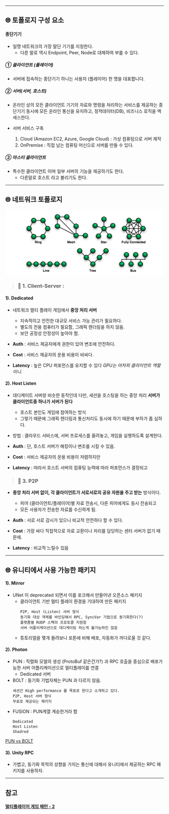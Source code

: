 
---


## 🌐 토폴로지 구성 요소

#### 종단기기 
* 일명 네트워크의 가장 말단 기기를 지칭한다.
  * 다른 말로 역시 Endpoint, Peer, Node로 대체하여 부를 수 있다. 

##### ① 클라이언트 (플레이어)

* 서버에 접속하는 종단기기 하나는 사용자 (플레이어) 한 명을 대표합니다.

##### ② 서버(서버, 호스트)

* 온라인 상의 모든 클라이언트 기기의 자료와 명령을 처리하는 서비스를 제공하는 종단기기
  동시에  모든 온라인 통신을 유지하고, 정적데이터(DB), 비즈니스 로직을 엑세스한다.

* 서버 서비스 구축
  1. Cloud (Amazon EC2, Azure, Google Cloud) : 가상 컴퓨팅으로 서버 제작
  2. OnPremise : 직접 남는 컴퓨팅 머신으로 서버를 만들 수 있다.

##### ③ 마스터 클라이언트

* 특수한 클라이언트 이며 일부 서버의 기능을 제공하기도 한다.
  * 다른말로 호스트 라고 불리기도 한다.

---

## 🌐 네트워크 토폴로지

<div align=center>
  <img src="./image/2022-11-25-17-29-05.png">
</div>

> ### 📄 1. Client-Server : 

#### 1). Dedicated 

* 네트워크 멀티 플레이 게임에서 **중앙 처리 서버**
  * 지속적이고 안전한 대규모 서비스 가능 관리가 필요하다.  
  * 별도의 전용 컴퓨터가 필요함, 그래픽 렌더링을 하지 않음. 
  * 보안 공정성 안정성이 높아야 함.

* **Auth** : 서비스 제공자에게 권한이 있어 변조에 안전하다.
* **Cost** : 서비스 제공자의 운용 비용이 비싸다.
* **Latency** : 높은 CPU 퍼포먼스를 유지할 수 있다 *GPU는 어차피 클라이언트 역할이니.*

#### 2). Host Listen
* 데디케이트 서버랑 비슷한 동작인데 다만, 세션을 호스팅을 하는 중앙 처리 **서버가 클라이언트중 하나가 서버가 된다**
  * 호스트 본인도 게임에 참여하는 방식
  * 그렇기 때문에 그래픽 렌더링과 통신처리도 동시에 하기 때문에 부하가 좀 심하다.
* 방법 : 클라우드 서비스에, 서버 프로세스를 올려놓고, 게임을 실행하도록 설계한다.

* **Auth** : 단, 호스트 서버가 해킹이나 변조를 시킬 수 있음.
* **Cost** : 서비스 제공자의 운용 비용이 저렴하지만
* **Latency** : 따라서 호스트 서버의 컴퓨팅 능력에 따라 퍼포먼스가 결정되고

> ### 📄 3. P2P

* **중앙 처리 서버 없이, 각 클라이언트가 서로서로의 공유 자원을 주고 받는** 방식이다.
  * 피어 (클라이언트/플레이어)별 자료 전송시, 다른 피어에게도 동시 전송되고
  * 모든 사용자가 전송한 자료를 수신하게 됨.

* **Auth** : 서로 서로 감시가 있으니 비교적 안전하다 할 수 있다.
* **Cost** : 가장 싸다 직접적으로 자료 교환이나 처리를 담당하는 센터 서버가 없기 때문에.
* **Latency** : 비교적 느릴수 있음


---

## 🌐 유니티에서 사용 가능한 패키지

#### 1). Mirror

* UNet 이 deprecated 되면서 이를 포크해서 만들어낸 오픈소스 패키지
  * 클라이언트 기반 멀티 플레이 환경을 기대하여 만든 패키지
    ```
    P2P, Host (Listen) 서버 형식
    동기화 대상 객체를 바인딩해서 RPC, SyncVar 기법으로 동기화한다(?)
    플랫폼별 RUDP 스펙의 프로토콜 지원함
    서버 어플리케이션으로 데디케이팅 하는게 불가능하진 않음
    ```
  * 튜토리얼을 몇개 돌려보니 포톤에 비해 배포, 자동화가 까다로울 것 같다.

#### 2). Photon 

* PUN : 직렬화 모델의 생성 (ProtoBuf 같은건가?) 과 RPC 호출을 중심으로 배포가능한 서버 어플리케이션으로 멀티플레이를 연결
  * Dedicated 서버
* BOLT : 동기화 기법자체는 PUN 과 다르지 않음. 
    ```
    세션간 High performance 를 목표로 한다고 소개하고 있다.
    P2P, Host 서버 형식
    무료로 제공되는 패키지
    ```
* FUSION : PUN계열 계승한거라 함
  ```
  Dedicated
  Host Listen
  Shadred
  ```

[PUN vs BOLT](https://doc.photonengine.com/ko-kr/pun/current/reference/pun-vs-bolt)

#### 3). Unity RPC

* 가볍고, 동기화 목적의 성향을 가지는 통신에 대해서 유니티에서 제공하는 RPC 패키지를 사용하자.

---

## 참고

#### [멀티플레이어 게임 패턴 - 2](https://support.photonengine.jp/hc/ko/articles/115003934287-%EB%A9%80%ED%8B%B0%ED%94%8C%EB%A0%88%EC%9D%B4%EC%96%B4-%EA%B2%8C%EC%9E%84-%ED%8C%A8%ED%84%B4-Part-2)